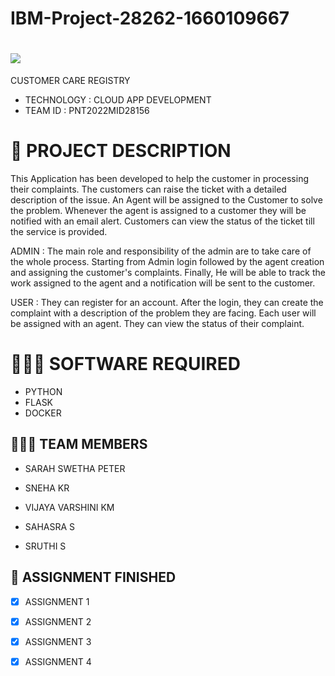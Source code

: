 # IBM-Project-28262-1660109667
<h1 align="fill" >
 <img src="https://github.com/IBM-EPBL/IBM-Project-28262-1660109667/blob/932f4d6dac897ae3ddddd7a50aa3f4f3ea034bb5/purple.png"/>
</h1>

CUSTOMER CARE REGISTRY 
  * TECHNOLOGY : CLOUD APP DEVELOPMENT
  *  TEAM ID : PNT2022MID28156
    
# 📝 PROJECT DESCRIPTION 

This Application has been developed to help the customer in processing their complaints. The customers can raise the ticket with a detailed description of the issue. An Agent will be assigned to the Customer to solve the problem. Whenever the agent is assigned to a customer they will be notified with an email alert. Customers can view the status of the ticket till the service is provided.

ADMIN : The main role and responsibility of the admin are to take care of the whole process. Starting from Admin login followed by the agent creation and assigning the customer's complaints. Finally, He will be able to track the work assigned to the agent and a notification will be sent to the customer.

USER : They can register for an account. After the login, they can create the complaint with a description of the problem they are facing. Each user will be assigned with an agent. They can view the status of their complaint.

# 👨🏻‍💻 SOFTWARE REQUIRED<br />
- PYTHON<br />
- FLASK<br />
- DOCKER<br />

## 🧑🏻‍🦰 TEAM MEMBERS  

  * SARAH SWETHA PETER
  
  * SNEHA KR 
  
  * VIJAYA VARSHINI KM
  
  * SAHASRA S
  
  * SRUTHI S
  
## 📒 ASSIGNMENT FINISHED

- [x] ASSIGNMENT 1
- [x] ASSIGNMENT 2
- [x] ASSIGNMENT 3 
- [x] ASSIGNMENT 4
  
